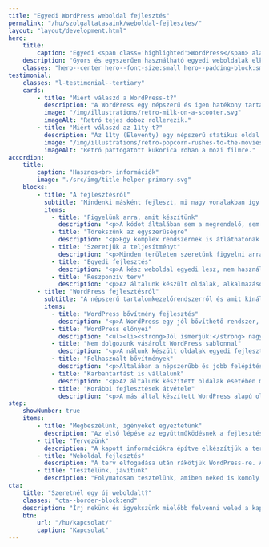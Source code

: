 ```yaml
---
title: "Egyedi WordPress weboldal fejlesztés"
permalink: "/hu/szolgaltatasaink/weboldal-fejlesztes/"
layout: "layout/development.html"
hero:
    title:
        caption: "Egyedi <span class='highlighted'>WordPress</span> alapú weboldal fejlesztés"
    description: "Gyors és egyszerűen használható egyedi weboldalak elkészítésében tudunk segíteni neked, vagy a vállalkozásodnak."
    classes: "hero--center hero--font-size:small hero--padding-block:small"
testimonial:
    classes: "l-testimonial--tertiary"
    cards:
        - title: "Miért válaszd a WordPress-t?"
          description: "A WordPress egy népszerű és igen hatékony tartalomkezelő rendszer, amivel számos fejlesztés megoldható, legyen szó kisebb, vagy nagyobb weboldalakról. A rendszer nagy előnye a folyamatos fejlesztés és a rugalmasság."
          image: "/img/illustrations/retro-milk-on-a-scooter.svg"
          imageAlt: "Retró tejes doboz rollerezik."
        - title: "Miért válaszd az 11ty-t?"
          description: "Az 11ty (Eleventy) egy népszerű statikus oldal generátor. Használatával nagyon gyors és biztonságos weboldalakat készíthetünk opcionálisan CMS szerkesztéssel."
          image: "/img/illustrations/retro-popcorn-rushes-to-the-movies.svg"
          imageAlt: "Retró pattogatott kukorica rohan a mozi filmre."
accordion:
    title:
        caption: "Hasznos<br> információk"
        image: "./src/img/title-helper-primary.svg"
    blocks:
        - title: "A fejlesztésről"
          subtitle: "Mindenki másként fejleszt, mi nagy vonalakban így."
          items:
            - title: "Figyelünk arra, amit készítünk"
              description: "<p>A kódot általában sem a megrendelő, sem a végfelhasználó nem látja. Ez azonban nem mentség, nálunk a kódminőség, kezelhetőség prioritás.</p>"
            - title: "Törekszünk az egyszerűségre"
              description: "<p>Egy komplex rendszernek is átláthatónak és bizonyos értelemben egyszerűnek kell lennie. Ha ezt elérjük, tudjuk hogy jó végeredményt hoztunk létre.</p>"
            - title: "Szeretjük a teljesítményt"
              description: "<p>Minden területen szeretünk figyelni arra, hogy a végeredmény egy teljesítményorientált megoldás legyen.</p>"
            - title: "Egyedi fejlesztés"
              description: "<p>A kész weboldal egyedi lesz, nem használunk vásárolt témát. Az készül el, amit az igények alapján megtervezünk.</p>"
            - title: "Reszponzív terv"
              description: "<p>Az általunk készült oldalak, alkalmazások mind reszponzívak, tehát kijelző mérettől függetlenül használhatóak.</p>"
        - title: "WordPress fejlesztésról"
          subtitle: "A népszerű tartalomkezelőrendszerről és amit kínálunk."
          items:
            - title: "WordPress bővítmény fejlesztés"
              description: "<p>A WordPress egy jól bővíthető rendszer, ha szükséged van egy egyedi plugin-ra, akkor tudunk segíteni.</p><p>Készítettünk már <a href='/hu/simplepay-fizetesi-kapu-woocommerce-aruhazakban/'>SimplePay</a>, DHL és egyedi termék bővítményt WooCommerce-hez. Úgy látjuk, hogy a legtöbb bővítmény fejlesztés majdnem mindig egy meglévő plugin bővítéséről szól.</p><p>Ezen a ponton fontos megjegyezni, hogy van, amit nem érdemes WordPress-el fejleszteni. Ezek általában olyan megoldások, amiket nem tudunk biztosan támogatni. A WP folyamatosan változik, ezzel lépést tartani költséges és erőforrás igényes. Ha így alakul, akkor <a href='/hu/szolgaltatasaink/alkalmazas-fejlesztes/'>egyedi alkalmazást ajánlunk</a> majd.</p>"
            - title: "WordPress előnyei"
              description: "<ul><li><strong>Jól ismerjük:</strong> nagyon nagy szélességben tudunk egyedi oldalakat és megoldásokat készíteni vele. Legyen az kicsi portfólió oldal, vagy egy összetett webáruház.</li><li><strong>Hatalmas ökoszisztéma:</strong> számos bővítmény és forrásanyag létezik ehhez a CMS-hez, így mindenki megtalálja a számításait.</li><li><strong>Egy jó rendszer:</strong> ha arra használjuk, amire célszerű nagyon kezes eszköz. Mi igyekszünk kevesebb és megbízhatóbb függőségeket használni.</li><li><strong>Egyszerűen karbantartható:</strong> akár te is frissítheted minden probléma nélkül, de mi is vállaljuk, ha erre van szükséged.</li><li><strong>A keresők kedvelik:</strong> ha relatív gyors az oldal és fent a megfelelő SEO bővítmény - amit aztán megfelelően használunk - sokat ki lehet belőle hozni.</li><li><strong>Tudjuk bővíteni:</strong> saját bővítményeket is tudunk írni, amivel nagyon sok funkcionalitást letudunk fedni.</li></ul>"
            - title: "Nem dolgozunk vásárolt WordPress sablonnal"
              description: "<p>A nálunk készült oldalak egyedi fejlesztések. Ez a végtermék szempontjából annyit jelent, hogy a fejlesztés az előzetes igényeknek megfelelően készül és csak azt tartalmazza, ami szükséges.</p><p>Előfordul, hogy vállalunk olyan megkeresést, amiben egyedi sablonnal kell dolgozni, de ezt általában csak óradíjban tudjuk megtenni.</p>"
            - title: "Felhasznált bővítmények"
              description: "<p>Általában a népszerűbb és jobb felépítésű bővítményeket részesítjük előnyben. Ilyen például a SEO Framework, a WP Rocket, vagy a Contact Form 7. Ha webáruházról van szó, akkor WooCommerce-et használunk. Ha velünk dolgozol jár neked a fizetős WP Rocket (teljesítmény optimalizálás) és az ACF (egyedi mezők kezelése).</p>"
            - title: "Karbantartást is vállalunk"
              description: "<p>Az általunk készített oldalak esetében mindig. Harmadik fél által készített fejlesztés esetben ez ritkább, mivel általában egyik félnek sem előnyös. A <a href='/hu/wordpress-karbantartas/'>karbantartás szükségességéről WordPress esetében</a> már korábban írtunk blogunkban.</p>"
            - title: "Korábbi fejlesztések átvétele"
              description: "<p>A más által készített WordPress alapú oldalad átvételét tudjuk vállalni.</p><p>Általában itt is jobb, ha egyedi fejlesztésről van szó (de vásárolt sablonos, valamint page-builderes oldal is lehet). Többnyire az első lépésben <a href='/hu/szolgaltatasaink/alkalmazas-es-weboldal-audit-allapotfelmeres/'>auditálnunk</a> kell. Csak az audit után tudunk aztán pontosabbat mondani.</p>"
step:
    showNumber: true
    items:
        - title: "Megbeszélünk, igényeket egyeztetünk"
          description: "Az első lépése az együttműködésnek a fejlesztési leírás elkészítés közösen, ami alapján dolgozni tudunk majd."
        - title: "Tervezünk"
          description: "A kapott információkra építve elkészítjük a tervet HTML alapon, ami már egyből nézhető és tesztelhető minden eszközön."
        - title: "Weboldal fejlesztés"
          description: "A terv elfogadása után rákötjük WordPress-re. A cél, hogy a tartalom majdnem 100%-a szerkeszthető legyen."
        - title: "Tesztelünk, javítunk"
          description: "Folymatosan tesztelünk, amiben neked is komoly szerep jut. Az oldalt csak a hibák javítása után élesítjuk."
cta:
    title: "Szeretnél egy új weboldalt?"
    classes: "cta--border-block:end"
    description: "Írj nekünk és igyekszünk mielőbb felvenni veled a kapcsolatot, hogy gyorsan tudjunk ajánlatot adni!"
    btn:
        url: "/hu/kapcsolat/"
        caption: "Kapcsolat"
---
```

